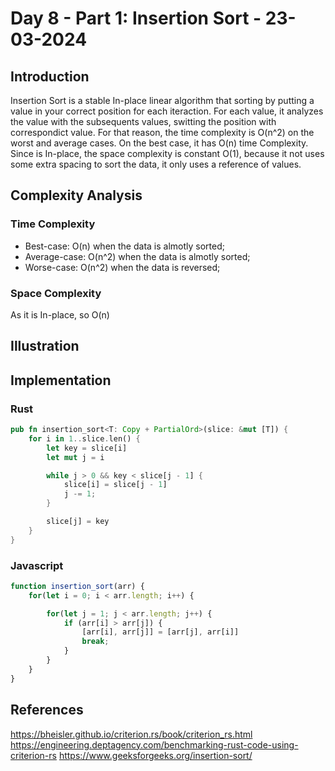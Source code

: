 # Day 8 - Part 1: Insertion Sort - 23-03-2024

## Introduction
Insertion Sort is a stable In-place linear algorithm that sorting by putting a value in your correct position for each iteraction. For each value, it analyzes the value with the subsequents values, switting the position with correspondict value. For that reason, the time complexity is O(n^2) on the worst and average cases. On the best case, it has O(n) time Complexity. Since is In-place, the space complexity is constant O(1), because it not uses some extra spacing to sort the data, it only uses a reference of values.


## Complexity Analysis
### Time Complexity
* Best-case: O(n) when the data is almotly sorted;
* Average-case: O(n^2) when the data is almotly sorted;
* Worse-case: O(n^2) when the data is reversed;

### Space Complexity
As it is In-place, so O(n)

## Illustration

## Implementation
### Rust
```rs
pub fn insertion_sort<T: Copy + PartialOrd>(slice: &mut [T]) {
    for i in 1..slice.len() {
        let key = slice[i]
        let mut j = i

        while j > 0 && key < slice[j - 1] {
            slice[i] = slice[j - 1]
            j -= 1;
        }

        slice[j] = key
    }
}
```

### Javascript

```js
function insertion_sort(arr) {
    for(let i = 0; i < arr.length; i++) {

        for(let j = 1; j < arr.length; j++) {
            if (arr[i] > arr[j]) {
                [arr[i], arr[j]] = [arr[j], arr[i]]
                break;
            }
        }
    }
}
```

## References
https://bheisler.github.io/criterion.rs/book/criterion_rs.html
https://engineering.deptagency.com/benchmarking-rust-code-using-criterion-rs
https://www.geeksforgeeks.org/insertion-sort/